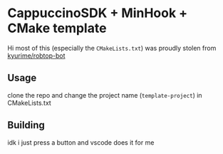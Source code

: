 # CappuccinoSDK + MinHook + CMake template
Hi most of this (especially the `CMakeLists.txt`) was proudly stolen from [kyurime/robtop-bot](https://github.com/kyurime/robtop-bot)

## Usage
clone the repo and change the project name (`template-project`) in CMakeLists.txt

## Building
idk i just press a button and vscode does it for me